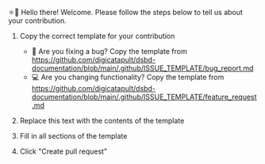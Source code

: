 ⚛👋 Hello there! Welcome. Please follow the steps below to tell us about your contribution.

1. Copy the correct template for your contribution

   - 🐛 Are you fixing a bug? Copy the template from <https://github.com/digicatapult/dsbd-documentation/blob/main/.github/ISSUE_TEMPLATE/bug_report.md>
   - 💻 Are you changing functionality? Copy the template from <https://github.com/digicatapult/dsbd-documentation/blob/main/.github/ISSUE_TEMPLATE/feature_request.md>

2. Replace this text with the contents of the template
3. Fill in all sections of the template
4. Click "Create pull request"

